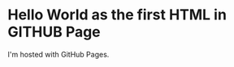 <!DOCTYPE html>
<html>
<body>
<h1>Hello World as the first HTML in GITHUB Page</h1>
<p>I'm hosted with GitHub Pages.</p>
</body>
</html>

